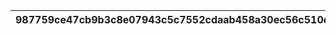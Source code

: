 |987759ce47cb9b3c8e07943c5c7552cdaab458a30ec56c510ed6ad1719dfcbd9|aff024e89d276ad281a6fb0c52646bd82b012b9dc4e8a07c4ea28db3a7350cf1|509aa3f3e1ef0320c0cbc7f23748b0d7cd6b36fb45baceaac404cdd06791f513|3a178fe3a09239237bb8d741f6e7b196d1939f7bcfd49ebae73bf462078d97b2|4965572336473f46daa6b3cd91f25e47091c280e9913e238e79132886b7c3270|80a53f4d322377ca3ec46db6750caa29409938fe693a48e61d68ee9e23a7fff7|f9e00bb6c88f9eacecda67d3a2629c556787c2ff3971474ab1a739d632a56200|3ceae6dff9f436f584ae59448d5ba4168a649fc3b077247055bc7b797a1f2d03|7a14c7a59c2fd377c272a5c008348c858605c92cd7cd3be03043e7b9fa6ea899|58414ed30f7cb780a247c56e95716b36ab2ce324d2d594d7fac2abfb640cb293|7af3c633487b0c08215c8a6f141a6ba56364aa29491180925ada802434a4a333|9cfb665fcd57849be0854f846935790d32843be9ca83b79d4f10a7f8bc0df248|6cc82a3cbe3153734c1f427b549c73d7da9970e258bf64ef756087d3e418f370|f1ea7d5e40d87e95ddd9414deaa63b70f0ad10d0489a72a00a7d55f87c65be69|
| --- | --- | --- | --- | --- | --- | --- | --- | --- | --- | --- | --- | --- | --- |